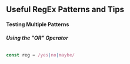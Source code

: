 ## Useful RegEx Patterns and Tips

#### __Testing Multiple Patterns__
###### __Using the "OR" Operator__
```javascript
const reg = /yes|no|maybe/
